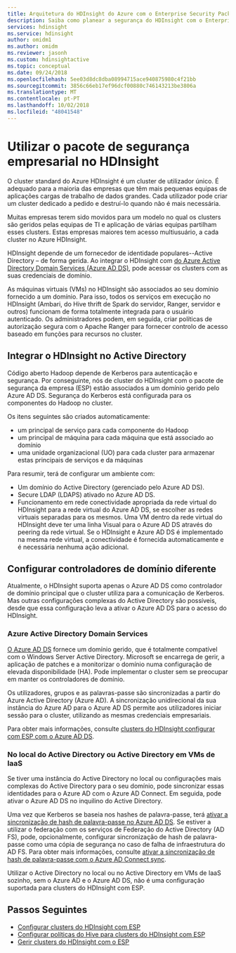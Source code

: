 ```yaml
---
title: Arquitetura do HDInsight do Azure com o Enterprise Security Package
description: Saiba como planear a segurança do HDInsight com o Enterprise Security Package.
services: hdinsight
ms.service: hdinsight
author: omidm1
ms.author: omidm
ms.reviewer: jasonh
ms.custom: hdinsightactive
ms.topic: conceptual
ms.date: 09/24/2018
ms.openlocfilehash: 5ee03d8dc8dba08994715ace940875980c4f21bb
ms.sourcegitcommit: 3856c66eb17ef96dcf00880c746143213be3806a
ms.translationtype: MT
ms.contentlocale: pt-PT
ms.lasthandoff: 10/02/2018
ms.locfileid: "48041548"
---
```

# <a name="use-enterprise-security-package-in-hdinsight"></a>Utilizar o pacote de segurança empresarial no HDInsight

O cluster standard do Azure HDInsight é um cluster de utilizador único. É adequado para a maioria das empresas que têm mais pequenas equipas de aplicações cargas de trabalho de dados grandes. Cada utilizador pode criar um cluster dedicado a pedido e destruí-lo quando não é mais necessária. 

Muitas empresas terem sido movidos para um modelo no qual os clusters são geridos pelas equipas de TI e aplicação de várias equipas partilham esses clusters. Estas empresas maiores tem acesso multiusuário, a cada cluster no Azure HDInsight.

HDInsight depende de um fornecedor de identidade populares--Active Directory – de forma gerida. Ao integrar o HDInsight com [do Azure Active Directory Domain Services (Azure AD DS)](../../active-directory-domain-services/active-directory-ds-overview.md), pode acessar os clusters com as suas credenciais de domínio. 

As máquinas virtuais (VMs) no HDInsight são associados ao seu domínio fornecido a um domínio. Para isso, todos os serviços em execução no HDInsight (Ambari, do Hive thrift de Spark do servidor, Ranger, servidor e outros) funcionam de forma totalmente integrada para o usuário autenticado. Os administradores podem, em seguida, criar políticas de autorização segura com o Apache Ranger para fornecer controlo de acesso baseado em funções para recursos no cluster.

## <a name="integrate-hdinsight-with-active-directory"></a>Integrar o HDInsight no Active Directory

Código aberto Hadoop depende de Kerberos para autenticação e segurança. Por conseguinte, nós de cluster do HDInsight com o pacote de segurança da empresa (ESP) estão associados a um domínio gerido pelo Azure AD DS. Segurança do Kerberos está configurada para os componentes do Hadoop no cluster. 

Os itens seguintes são criados automaticamente:
- um principal de serviço para cada componente do Hadoop 
- um principal de máquina para cada máquina que está associado ao domínio
- uma unidade organizacional (UO) para cada cluster para armazenar estas principais de serviços e da máquinas 

Para resumir, terá de configurar um ambiente com:

- Um domínio do Active Directory (gerenciado pelo Azure AD DS).
- Secure LDAP (LDAPS) ativado no Azure AD DS.
- Funcionamento em rede conectividade apropriada da rede virtual do HDInsight para a rede virtual do Azure AD DS, se escolher as redes virtuais separadas para os mesmos. Uma VM dentro da rede virtual do HDInsight deve ter uma linha Visual para o Azure AD DS através do peering da rede virtual. Se o HDInsight e Azure AD DS é implementado na mesma rede virtual, a conectividade é fornecida automaticamente e é necessária nenhuma ação adicional.

## <a name="set-up-different-domain-controllers"></a>Configurar controladores de domínio diferente
Atualmente, o HDInsight suporta apenas o Azure AD DS como controlador de domínio principal que o cluster utiliza para a comunicação de Kerberos. Mas outras configurações complexas do Active Directory são possíveis, desde que essa configuração leva a ativar o Azure AD DS para o acesso do HDInsight.

### <a name="azure-active-directory-domain-services"></a>Azure Active Directory Domain Services
[O Azure AD DS](../../active-directory-domain-services/active-directory-ds-overview.md) fornece um domínio gerido, que é totalmente compatível com o Windows Server Active Directory. Microsoft se encarrega de gerir, a aplicação de patches e a monitorizar o domínio numa configuração de elevada disponibilidade (HA). Pode implementar o cluster sem se preocupar em manter os controladores de domínio. 

Os utilizadores, grupos e as palavras-passe são sincronizadas a partir do Azure Active Directory (Azure AD). A sincronização unidirecional da sua instância do Azure AD para o Azure AD DS permite aos utilizadores iniciar sessão para o cluster, utilizando as mesmas credenciais empresariais. 

Para obter mais informações, consulte [clusters do HDInsight configurar com ESP com o Azure AD DS](./apache-domain-joined-configure-using-azure-adds.md).

### <a name="on-premises-active-directory-or-active-directory-on-iaas-vms"></a>No local do Active Directory ou Active Directory em VMs de IaaS

Se tiver uma instância do Active Directory no local ou configurações mais complexas do Active Directory para o seu domínio, pode sincronizar essas identidades para o Azure AD com o Azure AD Connect. Em seguida, pode ativar o Azure AD DS no inquilino do Active Directory. 

Uma vez que Kerberos se baseia nos hashes de palavra-passe, terá [ativar a sincronização de hash de palavra-passe no Azure AD DS](../../active-directory-domain-services/active-directory-ds-getting-started-password-sync.md). Se estiver a utilizar o federação com os serviços de Federação do Active Directory (AD FS), pode, opcionalmente, configurar sincronização de hash de palavra-passe como uma cópia de segurança no caso de falha de infraestrutura do AD FS. Para obter mais informações, consulte [ativar a sincronização de hash de palavra-passe com o Azure AD Connect sync](../../active-directory/hybrid/how-to-connect-password-hash-synchronization.md). 

Utilizar o Active Directory no local ou no Active Directory em VMs de IaaS sozinho, sem o Azure AD e o Azure AD DS, não é uma configuração suportada para clusters do HDInsight com ESP.

## <a name="next-steps"></a>Passos Seguintes

* [Configurar clusters do HDInsight com ESP](apache-domain-joined-configure-using-azure-adds.md)
* [Configurar políticas do Hive para clusters do HDInsight com ESP](apache-domain-joined-run-hive.md)
* [Gerir clusters do HDInsight com o ESP](apache-domain-joined-manage.md) 
